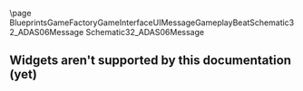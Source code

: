\page BlueprintsGameFactoryGameInterfaceUIMessageGameplayBeatSchematic32_ADAS06Message Schematic32_ADAS06Message
## Widgets aren't supported by this documentation (yet)
